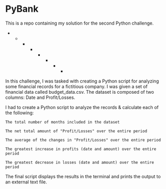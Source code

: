 # PyBank
This is a repo containing my solution for the second Python challenge.
+ + + + + + + +
In this challenge, I was tasked with creating a Python script for analyzing some financial records for a fictitious company. I was given a set of financial data called budget_data.csv. The dataset is composed of two columns: Date and Profit/Losses.


I had to create a Python script to analyze the records & calculate each of the following:

    The total number of months included in the dataset

    The net total amount of "Profit/Losses" over the entire period

    The average of the changes in "Profit/Losses" over the entire period

    The greatest increase in profits (date and amount) over the entire period

    The greatest decrease in losses (date and amount) over the entire period

The final script displays the results in the terminal and prints the output to an external text file.





